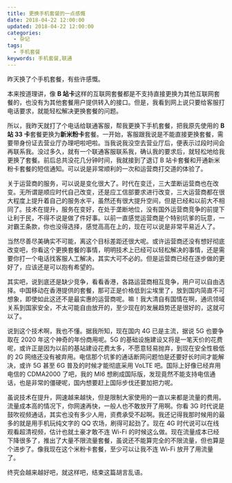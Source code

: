```yaml
---
title: 更换手机套餐的一点感慨
date: 2018-04-22 12:00:00
updated: 2018-04-22 12:00:00
categories:
  - 杂记
tags:
  - 手机套餐
keywords: 手机套餐,联通
---
```


昨天换了个手机套餐，有些许感慨。

<!--more-->

本来按道理讲，像 **B 站卡**这样的互联网套餐都是不支持直接更换为其他互联网套餐的，也没有为其他套餐用户提供转入的接口。但是，我看到网上说只要给客服打电话要求，就能轻松解决更换套餐的问题。

所以，我昨天就打了个电话给联通客服，帮我更换下手机套餐，把我原先使用的 **B 站 33 卡**套餐更换为**新米粉卡**套餐。一开始，客服跟我说是不能直接更换套餐，需要带身份证去营业厅办理吧啦吧啦。当我说我没空去营业厅后，便表示过段时间会再联系我。没过多久，就有一个联通客服联系我，确认我的要求后，就轻松地给我更换了套餐。前后总共没花几分钟时间，我就接到了退订 B 站卡套餐和开通新米粉卡套餐的短信通知。可以说是非常顺利的一次和运营商打交道的体验了。

关于运营商的服务，可以说是变化很大了。时代在变迁，三大垄断运营商也在改变。无所谓是顺应时代自己改变，还是应工信部要求进行改变，三大运营商都在很大程度上提升着自己的服务水平，虽然还有很大提升空间，但是已经和以前大不相同了。技术在提升，服务在变好，在处于垄断地位，没有国外运营商竞争的前提下让利于民，不得不说是做了件好事。以前一直感觉运营商是个特别坑爹的玩意，一对霸王条款，你也没得选择，感觉高高在上的，现在可以说是非常平易近人了。

当然尽善尽美确实不可能，离这个目标差距还很大呢。或许运营商还没有想好彻底改变吧，你看这个更换套餐的事情，明明技术上已经可以轻松解决的事情，还是需要你打一个电话找客服人工解决，其实大可不必的。但是运营商已经在逐步做的更好了，应该还是可以抱有希望的。

其实吧，说到底还是缺少竞争，看看香港，各路运营商相互竞争，用户可以自由选择。中国移动在香港提供的套餐，那可正是价格低到尘埃里了，放到国内简直不可想象，即使如此这还不是最实惠的运营商呢。嘛！我大清自有国情在啊，通讯领域关系到国家安全，不太可能自由放开的，至少现在的发展趋势还是很好的，这就可以了。

说到这个技术啊，我也不懂。据我所知，现在国内 4G 已是主流，据说 5G 也要争取在 2020 年这个神奇的年份商用呢。5G 的基础设施建设又将是一笔天价的花费呢，或许正是因为以前的基站建设花费太多，不愿意轻易抛弃，到现在安全性极低的 2G 网络还没有被弃用。电信那个坑爹的通话断网问题怕是还要好长时间才能解决，或许 5G 甚至 6G 普及的时候才能彻底采用 VoLTE 吧。国际上好像已经弃用电信的 CDMA2000 了吧，我的 MI6 想刷成国际版，发现竟然不能支持电信通话，也是非常的僵硬呢，国内想要赶上国际步伐还要加把力呢。

虽说技术在提升，网速越来越快，但是限制大家使用的一直以来都是流量的费用。流量成本高的情况下，你网速再快，一般人也不敢放开了用啊。你看 3G 时代说是鼓吹视频通话，其实也没有多少人用，资费承受不起啊。我还记得我那时候用的最多的就是用手机玩纯文字的 QQ 农场，刷得可起劲了。现在 4G 时代说可以在线观看超清视频，估计也就土豪才敢不连 Wi-Fi 的时候这么做。现在流量成本已经下降很多了，推出了大量不限流量套餐，虽说还不能算完全的不限流量，但也算是个进步了。像我现在这个米粉卡套餐，至少可以让我不连 Wi-Fi 放开了用流量了。

终究会越来越好吧，就这样吧，结束这篇胡言乱语。
